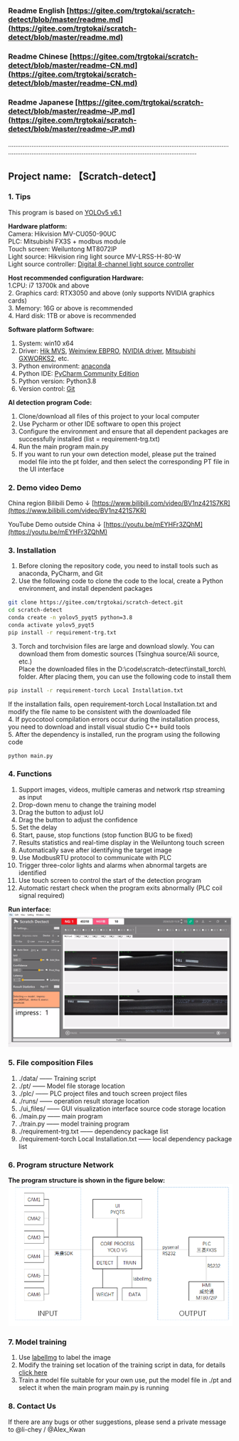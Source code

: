 ### Readme English [https://gitee.com/trgtokai/scratch-detect/blob/master/readme.md](https://gitee.com/trgtokai/scratch-detect/blob/master/readme.md)
### Readme Chinese [https://gitee.com/trgtokai/scratch-detect/blob/master/readme-CN.md](https://gitee.com/trgtokai/scratch-detect/blob/master/readme-CN.md)
### Readme Japanese [https://gitee.com/trgtokai/scratch-detect/blob/master/readme-JP.md](https://gitee.com/trgtokai/scratch-detect/blob/master/readme-JP.md)
…………………………………………………………………………………………………………………………………………………………………………………………………………

## Project name: 【Scratch-detect】

### 1. Tips <br>

This program is based on [YOLOv5 v6.1](https://github.com/ultralytics/yolov5/tree/v6.1)

**Hardware platform:** <br>
Camera: Hikvision MV-CU050-90UC<br>
PLC: Mitsubishi FX3S + modbus module<br>
Touch screen: Weiluntong MT8072IP<br>
Light source: Hikvision ring light source MV-LRSS-H-80-W<br>
Light source controller: [Digital 8-channel light source controller](https://detail.tmall.com/item.htm?abbucket=1&id=656543446110&rn=21d65f2d271defe4d3b29e10ced9b2a5&spm=a1z10.5-b.w4011-23573612475.52.201646d6ZWIsQh&skuId=4738283905874)<br>

**Host recommended configuration Hardware:**<br>
1.CPU: i7 13700k and above<br>
2. Graphics card: RTX3050 and above (only supports NVIDIA graphics cards)<br>
3. Memory: 16G or above is recommended<br>
4. Hard disk: 1TB or above is recommended<br>

**Software platform Software:**<br>
1. System: win10 x64 <br>
2. Driver: [Hik MVS](https://www.hikrobotics.com/cn2/source/support/software/MVS_STD_4.3.2_240529.zip), [Weinview EBPRO](https://www.weinview.cn/Admin/Others/DownloadsPage.aspx?nid=3&id=10917&tag=0&ref=download&t=a4ff8b5703a191fe), [NVIDIA driver](https://cn.download.nvidia.com/Windows/555.99/555.99-desktop-win10-win11-64bit-international-nsd-dch-whql.exe), [Mitsubishi GXWORKS2](https://www.mitsubishielectric-fa.cn/site/file-software-detail?id=18), etc.<br>
3. Python environment: [anaconda](https://repo.anaconda.com/archive/Anaconda3-2024.02-1-Windows-x86_64.exe)<br>
4. Python IDE: [PyCharm Community Edition](https://www.jetbrains.com/pycharm/download/download-thanks.html?platform=windows&code=PCC)<br>
5. Python version: Python3.8<br>
6. Version control: [Git](https://git-scm.com/download/win)

**AI detection program Code:**<br>
1. Clone/download all files of this project to your local computer
2. Use Pycharm or other IDE software to open this project
3. Configure the environment and ensure that all dependent packages are successfully installed (list = requirement-trg.txt)
4. Run the main program main.py
5. If you want to run your own detection model, please put the trained model file into the pt folder, and then select the corresponding PT file in the UI interface

### 2. Demo video Demo
China region Bilibili Demo ↓
[https://www.bilibili.com/video/BV1nz421S7KR](https://www.bilibili.com/video/BV1nz421S7KR)

YouTube Demo outside China ↓
[https://youtu.be/mEYHFr3ZQhM](https://youtu.be/mEYHFr3ZQhM)

### 3. Installation

1. Before cloning the repository code, you need to install tools such as anaconda, PyCharm, and Git<br>
2. Use the following code to clone the code to the local, create a Python environment, and install dependent packages

```bash
git clone https://gitee.com/trgtokai/scratch-detect.git
cd scratch-detect
conda create -n yolov5_pyqt5 python=3.8
conda activate yolov5_pyqt5
pip install -r requirement-trg.txt
```
3. Torch and torchvision files are large and download slowly. You can download them from domestic sources (Tsinghua source/Ali source, etc.)<br>
Place the downloaded files in the D:\code\scratch-detect\install_torch\ folder. After placing them, you can use the following code to install them
```bash
pip install -r requirement-torch Local Installation.txt
```
If the installation fails, open requirement-torch Local Installation.txt and modify the file name to be consistent with the downloaded file<br>
4. If pycocotool compilation errors occur during the installation process, you need to download and install visual studio C++ build tools<br>
5. After the dependency is installed, run the program using the following code
```bash
python main.py
```

### 4. Functions

1. Support images, videos, multiple cameras and network rtsp streaming as input
2. Drop-down menu to change the training model
3. Drag the button to adjust IoU
4. Drag the button to adjust the confidence
5. Set the delay
6. Start, pause, stop functions (stop function BUG to be fixed)
7. Results statistics and real-time display in the Weiluntong touch screen
8. Automatically save after identifying the target image
9. Use ModbusRTU protocol to communicate with PLC
10. Trigger three-color lights and alarms when abnormal targets are identified
11. Use touch screen to control the start of the detection program
12. Automatic restart check when the program exits abnormally (PLC coil signal required)

**Run interface:**
![Enter image description](imgs/%E7%BA%BF%E4%B8%8A%E6%A3%80%E6%9F%A5%5B00_10_57%5D%5B20240605-174147%5D.png)

### 5. File composition Files

1. ./data/ —— Training script
2. ./pt/ —— Model file storage location
3. ./plc/ —— PLC project files and touch screen project files
4. ./runs/ —— operation result storage location
5. ./ui_files/ —— GUI visualization interface source code storage location
6. ./main.py —— main program
7. ./train.py —— model training program
8. ./requirement-trg.txt —— dependency package list
9. ./requirement-torch Local Installation.txt —— local dependency package list

### 6. Program structure Network

**The program structure is shown in the figure below:**
![Program structure diagram](imgs/%E7%A8%8B%E5%BA%8F%E7%BB%93%E6%9E%84%E5%9B%BE.png)

### 7. Model training
1. Use [labelImg](https://blog.csdn.net/klaus_x/article/details/106854136) to label the image
2. Modify the training set location of the training script in data, for details [click here](https://blog.csdn.net/qq_45945548/article/details/121701492)
3. Train a model file suitable for your own use, put the model file in ./pt and select it when the main program main.py is running

### 8. Contact Us
If there are any bugs or other suggestions, please send a private message to  @li-chey /  @Alex_Kwan 